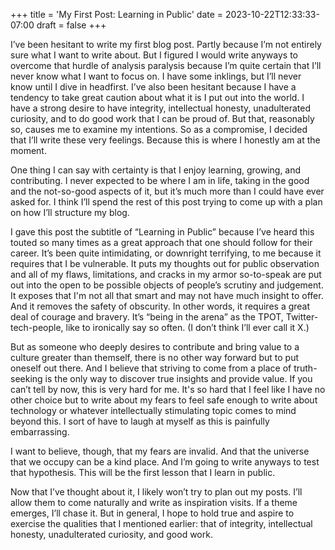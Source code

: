 +++
title = 'My First Post: Learning in Public'
date = 2023-10-22T12:33:33-07:00
draft = false
+++

I’ve been hesitant to write my first blog post. Partly because I’m not entirely sure what I want to write about. But I figured I would write anyways to overcome that hurdle of analysis paralysis because I’m quite certain that I’ll never know what I want to focus on. I have some inklings, but I’ll never know until I dive in headfirst. I’ve also been hesitant because I have a tendency to take great caution about what it is I put out into the world. I have a strong desire to have integrity, intellectual honesty, unadulterated curiosity, and to do good work that I can be proud of. But that, reasonably so, causes me to examine my intentions. So as a compromise, I decided that I’ll write these very feelings. Because this is where I honestly am at the moment. 

One thing I can say with certainty is that I enjoy learning, growing, and contributing. I never expected to be where I am in life, taking in the good and the not-so-good aspects of it, but it’s much more than I could have ever asked for. I think I’ll spend the rest of this post trying to come up with a plan on how I’ll structure my blog.

I gave this post the subtitle of “Learning in Public” because I’ve heard this touted so many times as a great approach that one should follow for their career. It’s been quite intimidating, or downright terrifying, to me because it requires that I be vulnerable. It puts my thoughts out for public observation and all of my flaws, limitations, and cracks in my armor so-to-speak are put out into the open to be possible objects of people’s scrutiny and judgement. It exposes that I'm not all that smart and may not have much insight to offer. And it removes the safety of obscurity. In other words, it requires a great deal of courage and bravery. It’s “being in the arena” as the TPOT, Twitter-tech-people, like to ironically say so often. (I don’t think I’ll ever call it X.)

But as someone who deeply desires to contribute and bring value to a culture greater than themself, there is no other way forward but to put oneself out there. And I believe that striving to come from a place of truth-seeking is the only way to discover true insights and provide value. If you can’t tell by now, this is very hard for me. It's so hard that I feel like I have no other choice but to write about my fears to feel safe enough to write about technology or whatever intellectually stimulating topic comes to mind beyond this. I sort of have to laugh at myself as this is painfully embarrassing.

I want to believe, though, that my fears are invalid. And that the universe that we occupy can be a kind place. And I’m going to write anyways to test that hypothesis. This will be the first lesson that I learn in public. 

Now that I’ve thought about it, I likely won’t try to plan out my posts. I’ll allow them to come naturally and write as inspiration visits. If a theme emerges, I’ll chase it. But in general, I hope to hold true and aspire to exercise the qualities that I mentioned earlier: that of integrity, intellectual honesty, unadulterated curiosity, and good work.